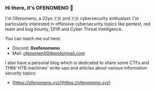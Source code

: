 ### Hi there, it's OFENOMENO :ninja:


I'm Ofenomeno, a 22yo :tr: and :fr: cybersecurity enthusiast. I'm particularly interested in offensive cybersecurity topics like pentest, red team and bug bounty, DFIR and Cyber Threat Intelligence. 

You can reach me out here:
- Discord: **0xofenomeno**
- Mail: [ofenomen00@protonmail.com](mailto:ofenomen00@protonmail.com)


I also have a personal blog which is dedicated to share some CTFs and THM/ HTB machines' write-ups and articles about various information security topics:
- [https://ofenomeno.xyz](https://ofenomeno.xyz)



